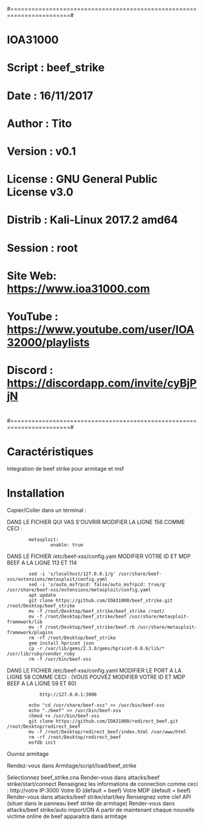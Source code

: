 #=======================================================================#
#                             IOA31000                                  #
# Script  : beef_strike                             		        #
# Date    : 16/11/2017                                                  #
# Author  : Tito                                                        #
# Version : v0.1                                                        #
# License : GNU General Public License v3.0                             #
# Distrib : Kali-Linux 2017.2 amd64                                     #
# Session : root  			      	               		#
# Site Web: https://www.ioa31000.com	                	        #
# YouTube : https://www.youtube.com/user/IOA32000/playlists             #
# Discord : https://discordapp.com/invite/cyBjPjN                       #
#                                                                       #
#=======================================================================#


# Caractéristiques

Integration de beef strike pour armitage et msf 

# Installation

Copier/Coller dans un terminal :

DANS LE FICHIER QUI VAS S'OUVRIR MODIFIER LA LIGNE 156 COMME CECI :

			metasploit:
			        enable: true
		        
DANS LE FICHIER /etc/beef-xss/config.yam MODIFIER VOTRE ID ET MDP BEEF A LA LIGNE 113 ET 114
		
			sed -i 's/localhost/127.0.0.1/g' /usr/share/beef-xss/extensions/metasploit/config.yaml
			sed -i 's/auto_msfrpcd: false/auto_msfrpcd: true/g' /usr/share/beef-xss/extensions/metasploit/config.yaml
			apt update
			git clone https://github.com/IOA31000/beef_strike.git /root/Desktop/beef_strike
			mv -f /root/Desktop/beef_strike/beef_strike /root/
			mv -f /root/Desktop/beef_strike/beef /usr/share/metasploit-framework/lib
			mv -f /root/Desktop/beef_strike/beef.rb /usr/share/metasploit-framework/plugins
			rm -rf /root/Desktop/beef_strike
			gem install hpricot json
			cp -r /var/lib/gems/2.3.0/gems/hpricot-0.8.6/lib/* /usr/lib/ruby/vendor_ruby
			rm -f /usr/bin/beef-xss

DANS LE FICHIER /etc/beef-xss/config.yaml MODIFIER LE PORT A LA LIGNE 58 COMME CECI :
(VOUS POUVEZ MODIFIER VOTRE ID ET MDP BEEF A LA LIGNE 59 ET 60)

		        http://127.0.0.1:3000
      
			echo "cd /usr/share/beef-xss" >> /usr/bin/beef-xss
			echo "./beef" >> /usr/bin/beef-xss
			chmod +x /usr/bin/beef-xss
			git clone https://github.com/IOA31000/redirect_beef.git /root/Desktop/redirect_beef
			mv -f /root/Desktop/redirect_beef/index.html /var/www/html
			rm -rf /root/Desktop/redirect_beef
			msfdb init
			
Ouvrez armitage

Rendez-vous dans Armitage/script/load/beef_strike

Selectionnez beef_strike.cna
Render-vous dans attacks/beef strike/start/connect
Renseignez les informations de connection comme ceci :
http://votre IP:3000
Votre ID (default = beef)
Votre MDP (default = beef)
Render-vous dans attacks/beef strike/start/key
Renseignez votre clef API (situer dans le panneau beef strike de armitage)
Render-vous dans attacks/beef strike/auto import/ON
A partir de maintenant chaque nouvelle victime online de beef apparaitra dans armitage
